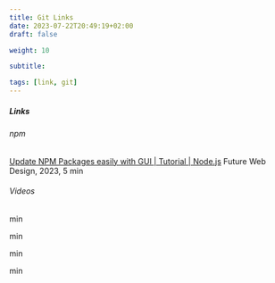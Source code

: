 ```yaml
---
title: Git Links
date: 2023-07-22T20:49:19+02:00
draft: false

weight: 10

subtitle: 

tags: [link, git]
---
```


##### Links

###### npm
[Update NPM Packages easily with GUI | Tutorial | Node.js]() Future Web Design, 2023, 5 min <br>


###### Videos

[](https://www.youtube.com/watch?v=N-vFTYEqguU) min <br>

[](https://www.youtube.com/watch?v=V0bXqLxIivo) min <br>

[](https://www.youtube.com/watch?v=_VPpFU3Jyq4) min <br>

[](https://www.youtube.com/watch?v=v1ibwg3zaQQ) min <br>


<!--
[]() <br>
[]() min <br>
-->